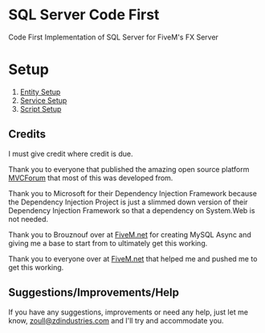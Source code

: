 # SQL Server Code First #
Code First Implementation of SQL Server for FiveM's FX Server

# Setup #

1. [Entity Setup](https://github.com/XeroMS/SqlServerCodeFirst/wiki/Entity-Setup)
2. [Service Setup](https://github.com/XeroMS/SqlServerCodeFirst/wiki/Service-Setup)
3. [Script Setup](https://github.com/XeroMS/SqlServerCodeFirst/wiki/Script-Setup)

## Credits ##

I must give credit where credit is due.

Thank you to everyone that published the amazing open source platform [MVCForum](https://github.com/YodasMyDad/mvcforum) that most of this was developed from.

Thank you to Microsoft for their Dependency Injection Framework because the Dependency Injection Project is just a slimmed down version of their Dependency Injection Framework so that a dependency on System.Web is not needed.

Thank you to Brouznouf over at [FiveM.net](https://forum.fivem.net) for creating MySQL Async and giving me a base to start from to ultimately get this working.

Thank you to everyone over at [FiveM.net](https://forum.fivem.net) that helped me and pushed me to get this working.

## Suggestions/Improvements/Help ##

If you have any suggestions, improvements or need any help, just let me know, zoull@zdindustries.com and I'll try and accommodate you.
